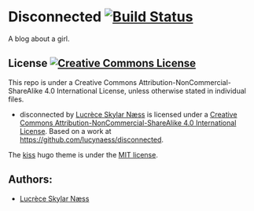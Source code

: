 # Disconnected [![Build Status](https://travis-ci.org/lucynaess/disconnected.svg?branch=master)](https://travis-ci.org/lucynaess/disconnected)

A blog about a girl.

## License <a rel="license" href="http://creativecommons.org/licenses/by-nc-sa/4.0/"><img alt="Creative Commons License" style="border-width:0" src="https://i.creativecommons.org/l/by-nc-sa/4.0/88x31.png" /></a>

This repo is under a Creative Commons Attribution-NonCommercial-ShareAlike 4.0 International License, unless otherwise stated in individual files.

- <span xmlns:dct="http://purl.org/dc/terms/" property="dct:title">disconnected</span> by <a xmlns:cc="http://creativecommons.org/ns#" href="https://lucynaess.github.io/disconnected/" property="cc:attributionName" rel="cc:attributionURL">Lucrèce Skylar Næss</a> is licensed under a <a rel="license" href="http://creativecommons.org/licenses/by-nc-sa/4.0/">Creative Commons Attribution-NonCommercial-ShareAlike 4.0 International License</a>. Based on a work at <a xmlns:dct="http://purl.org/dc/terms/" href="https://github.com/lucynaess/disconnected" rel="dct:source">https://github.com/lucynaess/disconnected</a>.

The [kiss](https://github.com/ribice/kiss) hugo theme is under the [MIT license](https://github.com/ribice/kiss/blob/master/LICENSE.md).

## Authors:

- [Lucrèce Skylar Næss](https://github.com/lucynaess)
